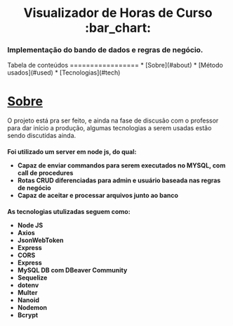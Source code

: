 <h1 align="center">Visualizador de Horas de Curso :bar_chart:</h1>
<h3>Implementação do bando de dados e regras de negócio.</h3>
Tabela de conteúdos
=================
<!--ts-->
   * [Sobre](#about)
   * [Método usados](#used)
   * [Tecnologias](#tech)
<!--te-->
<h1 id="about"><a href="#about">Sobre</a></h1>
<p>O projeto está pra ser feito, e ainda na fase de discusão com o professor para dar início a produção, algumas tecnologias a serem usadas estão sendo discutidas ainda.<p>
<h4 align="left"> 
	<p id="used">Foi utilizado um server em node js, do qual: </p>
   <ul>
      <li>Capaz de enviar commandos para serem executados no MYSQL, com call de procedures</li>
      <li>Rotas CRUD diferenciadas para admin e usuário baseada nas regras de negócio</li>
      <li>Capaz de aceitar e processar arquivos junto ao banco</li>
   </ul>
</h4>
<h4 align="left"> 
	<p id="tech">As tecnologias utulizadas seguem como: </p>
   <ul>
      <li>Node JS</li>
      <li>Axios</li>
      <li>JsonWebToken</li>
      <li>Express</li>
      <li>CORS</li>
      <li>Express</li>
      <li>MySQL DB com DBeaver Community</li>
      <li>Sequelize</li>
      <li>dotenv</li>
      <li>Multer</li>
      <li>Nanoid</li>
      <li>Nodemon</li>
      <li>Bcrypt</li>
   </ul>
</h4>